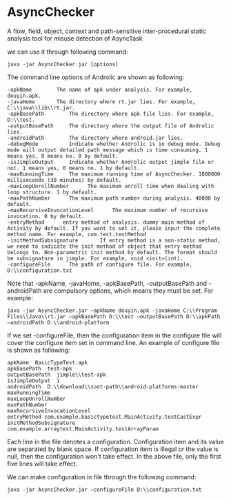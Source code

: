# AsyncChecker
A flow, field, object, context and path-sensitive inter-procedural static analysis tool for misuse detection of AsyncTask

we can use it through following command:

    java -jar AsyncChecker.jar [options]

The command line options of Androlic are shown as following:
    
    -apkName	    The name of apk under analysis. For example, douyin.apk.
    -javaHome       The directory where rt.jar lies. For example, C:\\java\\lib\\rt.jar.
    -apkBasePath	    The directory where apk file lies. For example, D:\\test.
    -outputBasePath     The directory where the output file of Androlic lies. 
    -androidPath	    The directory where android.jar lies.
    -debugMode          Indicate whether Androlic is in debug mode. Debug mode will output detailed path message which is time consuming. 1 means yes, 0 means no. 0 by default.
    -isJimpleOutput	    Indicate whether Androlic output jimple file or not. 1 means yes, 0 means no. 1 by default.
    -maxRunningTime	    The maximum running time of AsyncChecker. 1800000 milliseconds (30 minutes) by default.
    -maxLoopUnrollNumber      The maximum unroll time when dealing with loop structure. 1 by default.
    -maxPathNumber      The maximum path number during analysis. 40000 by default.
    -maxRecursiveInvocationLevel      The maximum number of recursive invocation. 0 by default.
    -entryMethod      entry method of analysis. dummy main method of Activity by default. If you want to set it, please input the complete method name. For example, com.test.testMethod
    -initMethodSubsignature       If entry method is a non-static method, we need to indicate the init method of object that entry method belongs to. Non-parametric init method by default. The format should be subsignature in jimple. For example, void <init>(int).
    -configureFile      The path of configure file. For example, D:\\configuration.txt

Note that -apkName, -javaHome, -apkBasePath, -outputBasePath and -androidPath are compulsory options, which means they must be set. For example:

    java -jar AsyncChecker.jar –apkName douyin.apk -javaHome C:\\Program Files\\Java\\rt.jar –apkBasePath D:\\test –outputBasePath D:\\apkPath –androidPath D:\\android-platform
    
If we set -configureFile, then the configuration item in the configure file will cover the configure item set in command line. An example  of configure file is shown as following:
    
    apkName  BasicTypeTest.apk
    apkBasePath  test-apk
    outputBasePath  jimple\\test-apk
    isJimpleOutput  1
    androidPath  D:\\download\\soot-path\\android-platforms-master
    maxRunningTime
    maxLoopUnrollNumber
    maxPathNumber
    maxRecursiveInvocationLevel
    entryMethod com.example.basictypetest.MainActivity.testCastExpr
    initMethodSubsignature 
    com.example.arraytest.MainActivity.testArrayParam

Each line in the file denotes a configuration. Configuration item and its value are separated by blank space. If configuration item is illegal or the value is null, then the configuration won't take effect. In the above file, only the first five lines will take effect.

We can make configuration in file through the following command:

    java -jar AsyncChecker.jar –configureFile D:\\configuration.txt
